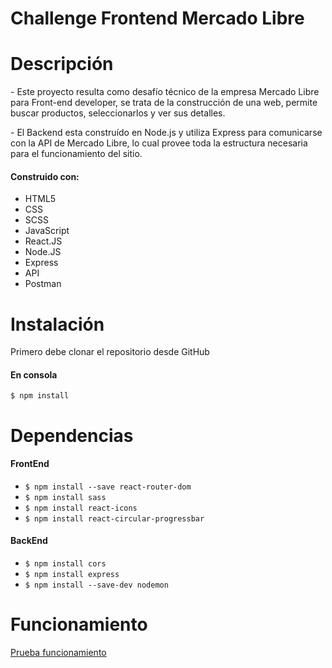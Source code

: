 <h1>Challenge Frontend Mercado Libre</h1>
<h1>Descripción</h1>

<p>
- Este proyecto resulta como desafío técnico de la empresa Mercado Libre para Front-end developer, se trata de la construcción de una web, permite buscar productos, seleccionarlos y ver sus detalles. </p> 
<p> - El Backend esta construído en Node.js y utiliza Express para comunicarse con la API de Mercado Libre, lo cual provee toda la estructura necesaria para el funcionamiento del sitio. </p>

#### Construido con: 

- HTML5
- CSS
- SCSS
- JavaScript
- React.JS
- Node.JS
- Express
- API
- Postman

<h1>Instalación</h1>
<p>Primero debe clonar el repositorio desde GitHub</p>

#### En consola 

`$ npm install`

<h1>Dependencias</h1>

#### FrontEnd 

- `$ npm install --save react-router-dom`
- `$ npm install sass`
- `$ npm install react-icons`
- `$ npm install react-circular-progressbar`

#### BackEnd

- `$ npm install cors`
- `$ npm install express`
- `$ npm install --save-dev nodemon`

<h1>Funcionamiento</h1>
<a href=''>Prueba funcionamiento</a>
